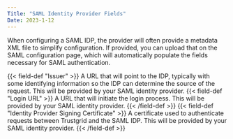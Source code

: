 ```yaml
---
Title: "SAML Identity Provider Fields"
Date: 2023-1-12
---
```

When configuring a SAML IDP, the provider will often provide a metadata XML file to simplify configuration. If provided, you can upload that on the SAML configuration page, which will automatically populate the fields necessary for SAML authentication.

{{< field-def "Issuer" >}}
A URL that will point to the IDP, typically with some identifying information so the IDP can determine the source of the request. This will be provided by your SAML identity provider.
{{< field-def "Login URL" >}}
A URL that will initiate the login process. This will be provided by your SAML identity provider.
{{< /field-def >}}
{{< field-def "Identity Provider Signing Certificate" >}}
A certificate used to authenticate requests between Trustgrid and the SAML IDP. This will be provided by your SAML identity provider.
{{< /field-def >}}